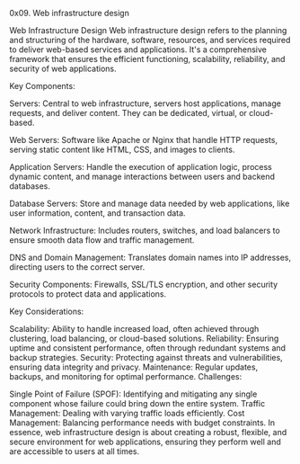 0x09. Web infrastructure design

Web Infrastructure Design Web infrastructure design refers to the planning and structuring of the hardware, software, resources, and services required to deliver web-based services and applications. It's a comprehensive framework that ensures the efficient functioning, scalability, reliability, and security of web applications.

Key Components:

Servers: Central to web infrastructure, servers host applications, manage requests, and deliver content. They can be dedicated, virtual, or cloud-based.

Web Servers: Software like Apache or Nginx that handle HTTP requests, serving static content like HTML, CSS, and images to clients.

Application Servers: Handle the execution of application logic, process dynamic content, and manage interactions between users and backend databases.

Database Servers: Store and manage data needed by web applications, like user information, content, and transaction data.

Network Infrastructure: Includes routers, switches, and load balancers to ensure smooth data flow and traffic management.

DNS and Domain Management: Translates domain names into IP addresses, directing users to the correct server.

Security Components: Firewalls, SSL/TLS encryption, and other security protocols to protect data and applications.

Key Considerations:

Scalability: Ability to handle increased load, often achieved through clustering, load balancing, or cloud-based solutions. Reliability: Ensuring uptime and consistent performance, often through redundant systems and backup strategies. Security: Protecting against threats and vulnerabilities, ensuring data integrity and privacy. Maintenance: Regular updates, backups, and monitoring for optimal performance. Challenges:

Single Point of Failure (SPOF): Identifying and mitigating any single component whose failure could bring down the entire system. Traffic Management: Dealing with varying traffic loads efficiently. Cost Management: Balancing performance needs with budget constraints. In essence, web infrastructure design is about creating a robust, flexible, and secure environment for web applications, ensuring they perform well and are accessible to users at all times.
